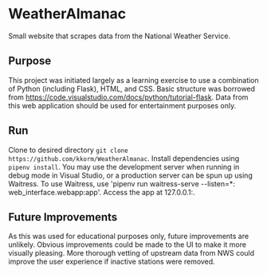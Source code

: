 # WeatherAlmanac
Small website that scrapes data from the National Weather Service.

## Purpose
This project was initiated largely as a learning exercise to use a combination of Python (including Flask), HTML, and CSS. Basic structure was borrowed from https://code.visualstudio.com/docs/python/tutorial-flask. Data from this web application should be used for entertainment purposes only.

## Run
Clone to desired directory `git clone https://github.com/kkorm/WeatherAlmanac`. Install dependencies using `pipenv install`. You may use the development server when running in debug mode in Visual Studio, or a production server can be spun up using Waitress. To use Waitress, use 'pipenv run waitress-serve --listen=*:<port> web_interface.webapp:app'. Access the app at 127.0.0.1:<port>.

## Future Improvements
As this was used for educational purposes only, future improvements are unlikely. Obvious improvements could be made to the UI to make it more visually pleasing. More thorough vetting of upstream data from NWS could improve the user experience if inactive stations were removed.
